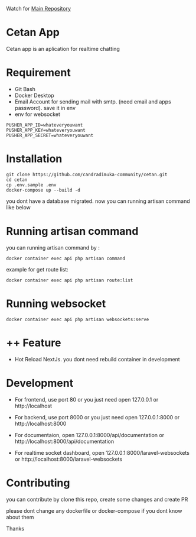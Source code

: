 Watch for [Main Repository](https://github.com/aronei44/docker-laravel-nextjs-mysql)

# Cetan App
Cetan app is an aplication for realtime chatting

# Requirement

- Git Bash
- Docker Desktop
- Email Account for sending mail with smtp. (need email and apps password). save it in env
- env for websocket

```
PUSHER_APP_ID=whateveryouwant
PUSHER_APP_KEY=whateveryouwant
PUSHER_APP_SECRET=whateveryouwant
```

# Installation

```
git clone https://github.com/candradimuka-community/cetan.git
cd cetan
cp .env.sample .env
docker-compose up --build -d
```

you dont have a database migrated. now you can running artisan command like below

# Running artisan command

you can running artisan command by :

```
docker container exec api php artisan command
```

example for get route list:

```
docker container exec api php artisan route:list
```

# Running websocket

```
docker container exec api php artisan websockets:serve
```

# ++ Feature

- Hot Reload NextJs. you dont need rebuild container in development

# Development

- For frontend, use port 80 or you just need open 127.0.0.1 or http://localhost

- For backend, use port 8000 or you just need open 127.0.0.1:8000 or http://localhost:8000

- For documentaion,  open 127.0.0.1:8000/api/documentation or http://localhost:8000/api/documentation

- For realtime socket dashboard, open 127.0.0.1:8000/laravel-websockets or http://localhost:8000/laravel-websockets


# Contributing

you can contribute by clone this repo, create some changes and create PR

please dont change any dockerfile or docker-compose if you dont know about them

Thanks

